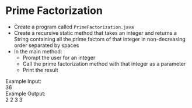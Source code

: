 # Prime Factorization

- Create a program called `PrimeFactorization.java`
- Create a recursive static method that takes an integer and returns a String containing all the prime factors of that integer in non-decreasing order separated by spaces
- In the main method:
  - Prompt the user for an integer
  - Call the prime factorization method with that integer as a parameter
  - Print the result

Example Input: <br/>
36
<br/>
Example Output: <br/>
2 2 3 3 
